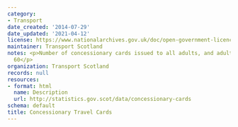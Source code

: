 ```yaml
---
category:
- Transport
date_created: '2014-07-29'
date_updated: '2021-04-12'
license: https://www.nationalarchives.gov.uk/doc/open-government-licence/version/3/
maintainer: Transport Scotland
notes: <p>Number of concessionary cards issued to all adults, and adults aged over
  60</p>
organization: Transport Scotland
records: null
resources:
- format: html
  name: Description
  url: http://statistics.gov.scot/data/concessionary-cards
schema: default
title: Concessionary Travel Cards
---
```


